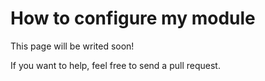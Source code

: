 # How to configure my module

This page will be writed soon!

If you want to help, feel free to send a pull request.